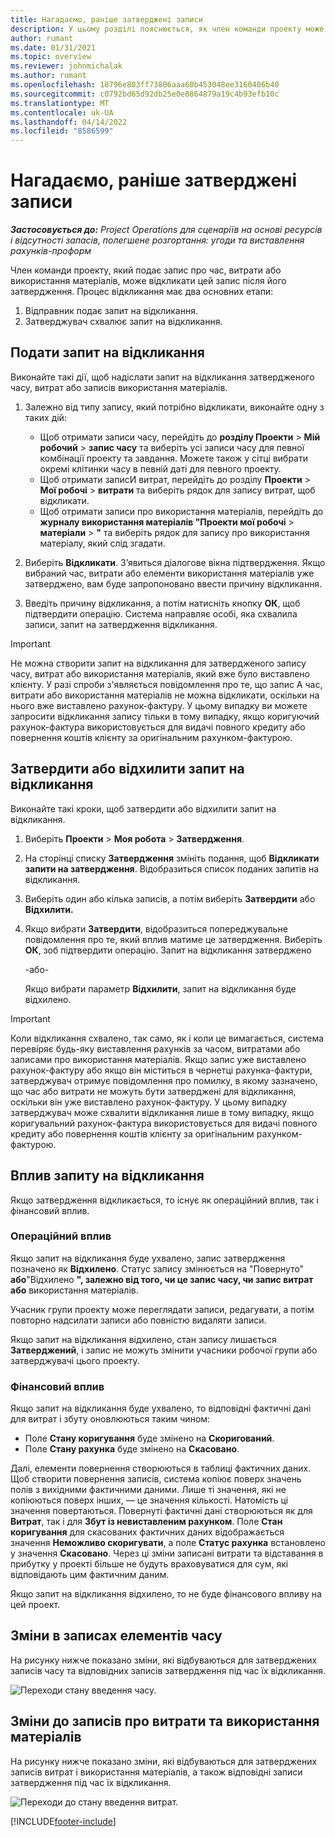```yaml
---
title: Нагадаємо, раніше затверджені записи
description: У цьому розділі пояснюється, як член команди проекту може подати запит на відкликання раніше поданих і затверджених записів про час, витрати та використання матеріалів, а також про те, як керівник проекту може схвалити або відхилити запити на відкликання.
author: rumant
ms.date: 01/31/2021
ms.topic: overview
ms.reviewer: johnmichalak
ms.author: rumant
ms.openlocfilehash: 18796e803ff73806aaa60b453048ee3160406b40
ms.sourcegitcommit: c0792bd65d92db25e0e8864879a19c4b93efb10c
ms.translationtype: MT
ms.contentlocale: uk-UA
ms.lasthandoff: 04/14/2022
ms.locfileid: "8586599"
---
```

# <a name="recall-previously-approved-entries"></a>Нагадаємо, раніше затверджені записи

_**Застосовується до:** Project Operations для сценаріїв на основі ресурсів і відсутності запасів, полегшене розгортання: угоди та виставлення рахунків-проформ_

Член команди проекту, який подає запис про час, витрати або використання матеріалів, може відкликати цей запис після його затвердження. Процес відкликання має два основних етапи:

1. Відправник подає запит на відкликання.
2. Затверджувач схвалює запит на відкликання.

## <a name="request-a-recall"></a>Подати запит на відкликання

Виконайте такі дії, щоб надіслати запит на відкликання затвердженого часу, витрат або записів використання матеріалів.

1. Залежно від типу запису, який потрібно відкликати, виконайте одну з таких дій:

    - Щоб отримати записи часу, перейдіть до **розділу Проекти** \> **Мій робочий** \> **запис часу** та виберіть усі записи часу для певної комбінації проекту та завдання. Можете також у сітці вибрати окремі клітинки часу в певній даті для певного проекту.
    - Щоб отримати записИ витрат, перейдіть до розділу **Проекти** \> **Мої робочі** \> **витрати** та виберіть рядок для запису витрат, щоб відкликати.
    - Щоб отримати записи про використання матеріалів, перейдіть до **журналу використання матеріалів "Проекти мої робочі** \> **матеріали** \> **"** та виберіть рядок для запису про використання матеріалу, який слід згадати.

2. Виберіть **Відкликати**. З’явиться діалогове вікна підтвердження. Якщо вибраний час, витрати або елементи використання матеріалів уже затверджено, вам буде запропоновано ввести причину відкликання.
3. Введіть причину відкликання, а потім натисніть кнопку **ОК**, щоб підтвердити операцію. Система направляє особі, яка схвалила записи, запит на затвердження відкликання.

> [!IMPORTANT]
> Не можна створити запит на відкликання для затвердженого запису часу, витрат або використання матеріалів, який вже було виставлено клієнту. У разі спроби з'являється повідомлення про те, що запис А час, витрати або використання матеріалів не можна відкликати, оскільки на нього вже виставлено рахунок-фактуру. У цьому випадку ви можете запросити відкликання запису тільки в тому випадку, якщо коригуючий рахунок-фактура використовується для видачі повного кредиту або повернення коштів клієнту за оригінальним рахунком-фактурою.

## <a name="approve-or-reject-a-recall-request"></a>Затвердити або відхилити запит на відкликання

Виконайте такі кроки, щоб затвердити або відхилити запит на відкликання.

1. Виберіть **Проекти** \> **Моя робота** \> **Затвердження**. 
2. На сторінці списку **Затвердження** змініть подання, щоб **Відкликати запити на затвердження**. Відобразиться список поданих запитів на відкликання.
3. Виберіть один або кілька записів, а потім виберіть **Затвердити** або **Відхилити.**
4. Якщо вибрати **Затвердити**, відобразиться попереджувальне повідомлення про те, який вплив матиме це затвердження. Виберіть **ОК**, зоб підтвердити операцію. Запит на відкликання затверджено

    -або-

    Якщо вибрати параметр **Відхилити**, запит на відкликання буде відхилено.

> [!IMPORTANT]
> Коли відкликання схвалено, так само, як і коли це вимагається, система перевіряє будь-яку виставлення рахунків за часом, витратами або записами про використання матеріалів. Якщо запис уже виставлено рахунок-фактуру або якщо він міститься в чернетці рахунка-фактури, затверджувач отримує повідомлення про помилку, в якому зазначено, що час або витрати не можуть бути затверджені для відкликання, оскільки він уже виставлено рахунок-фактуру. У цьому випадку затверджувач може схвалити відкликання лише в тому випадку, якщо коригувальний рахунок-фактура використовується для видачі повного кредиту або повернення коштів клієнту за оригінальним рахунком-фактурою.

## <a name="impact-of-a-recall-request"></a>Вплив запиту на відкликання

Якщо затвердження відкликається, то існує як операційний вплив, так і фінансовий вплив.

### <a name="operational-impact"></a>Операційний вплив

Якщо запит на відкликання буде ухвалено, запис затвердження позначено як **Відхилено**. Статус запису змінюється на "Повернуто" **або**"Відхилено **", залежно від того, чи це запис часу, чи запис витрат або** використання матеріалів.

Учасник групи проекту може переглядати записи, редагувати, а потім повторно надсилати записи або повністю видаляти записи.

Якщо запит на відкликання відхилено, стан запису лишається **Затверджений**, і запис не можуть змінити учасники робочої групи або затверджувачі цього проекту.

### <a name="financial-impact"></a>Фінансовий вплив

Якщо запит на відкликання буде ухвалено, то відповідні фактичні дані для витрат і збуту оновлюються таким чином:

- Поле **Стану коригування** буде змінено на **Скоригований**.
- Поле **Стану рахунка** буде змінено на **Скасовано**.

Далі, елементи повернення створюються в таблиці фактичних даних. Щоб створити повернення записів, система копіює поверх значень полів з вихідними фактичними даними. Лише ті значення, які не копіюються поверх інших, — це значення кількості. Натомість ці значення повертаються. Повернуті фактичні дані створюються як для **Витрат**, так і для **Збут із невиставленим рахунком**. Поле **Стан коригування** для скасованих фактичних даних відображається значення **Неможливо скоригувати**, а поле **Статус рахунка** встановлено у значення **Скасовано**. Через ці зміни записані витрати та відставання в прибутку у проекті більше не будуть враховуватися для сум, які відповідають цим фактичним даним.

Якщо запит на відкликання відхилено, то не буде фінансового впливу на цей проект.

## <a name="changes-to-time-entry-records"></a>Зміни в записах елементів часу

На рисунку нижче показано зміни, які відбуваються для затверджених записів часу та відповідних записів затвердження під час їх відкликання.

![Переходи стану введення часу.](media/TimeEntryStateTransitions.png)

## <a name="changes-to-expense-and-material-usage-entry-records"></a>Зміни до записів про витрати та використання матеріалів

На рисунку нижче показано зміни, які відбуваються для затверджених записів витрат і використання матеріалів, а також відповідні записи затвердження під час їх відкликання.

![Переходи до стану введення витрат.](media/ExpenseEntryStateTransitions.png)

[!INCLUDE[footer-include](../includes/footer-banner.md)]
